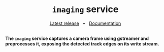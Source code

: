<h1 align="center"><code>imaging</code> service</h1>
<div align="center">
  <a href="https://github.com/VU-ASE/imaging/releases/latest">Latest release</a>
  <span>&nbsp;&nbsp;•&nbsp;&nbsp;</span>
  <a href="https://ase.vu.nl/docs/category/imaging">Documentation</a>
  <br />
</div>
<br/>

**The `imaging` service captures a camera frame using gstreamer and preprocesses it, exposing the detected track edges on its write stream.**

